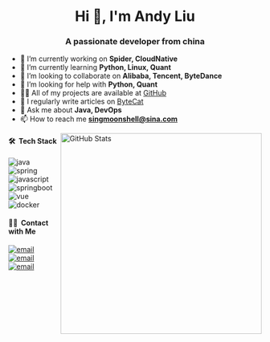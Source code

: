
<h1 align="center">Hi 👋, I'm Andy Liu</h1>
<h3 align="center">A passionate developer from china</h3>

- 🔭 I’m currently working on **Spider, CloudNative** 
- 🌱 I’m currently learning **Python, Linux, Quant** 
- 👯 I’m looking to collaborate on **Alibaba, Tencent, ByteDance**
- 🤔 I’m looking for help with **Python, Quant**
- 👨‍💻 All of my projects are available at [GitHub](https://github.com/singmoonshell)
- 📝 I regularly write articles on [ByteCat](https://www.bytecat.cn)
- 💬 Ask me about **Java, DevOps**
- 📫 How to reach me **singmoonshell@sina.com**

<img align="right" width="400px" alt="GitHub Stats" src="https://github-readme-stats.vercel.app/api?username=singmoonshell&count_private=true&show_icons=true" />

#### 🛠 &nbsp;Tech Stack

![java](https://img.shields.io/badge/-java-333333?style=flat&logo=java)
![spring](https://img.shields.io/badge/-spring-333333?style=flat&logo=spring)
![javascript](https://img.shields.io/badge/-javascript-333333?style=flat&logo=javascript)
![springboot](https://img.shields.io/badge/-springboot-333333?style=flat&logo=springboot)
![vue](https://img.shields.io/badge/-vue-333333?style=flat&logo=vue)
![docker](https://img.shields.io/badge/-docker-333333?style=flat&logo=docker)

#### 🤝🏻 &nbsp;Contact with Me 

<a href="mailto:907315627@qq.com"><img alt="email" src="https://img.shields.io/badge/Github-singmoonshell-9cf?style=flat-square"></a>
<a href="mailto:907315627@qq.com"><img alt="email" src="https://img.shields.io/badge/Blog-www.bytecat.cn-9cf?style=flat-square"></a>
<a href="mailto:907315627@qq.com"><img alt="email" src="https://img.shields.io/badge/Email-singmoonshell@sina.com-9cf?style=flat-square"></a>
